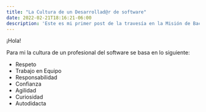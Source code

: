 ```yaml
---
title: "La Cultura de un Desarrollad@r de software"
date: 2022-02-21T18:16:21-06:00
description: 'Este es mi primer post de la travesía en la Misión de Backend con Node JS de Launch X.'
---
```


¡Hola!

Para mi la cultura de un profesional del software se basa en lo siguiente:

- Respeto
- Trabajo en Equipo
- Responsabilidad
- Confianza
- Agilidad
- Curiosidad
- Autodidacta
